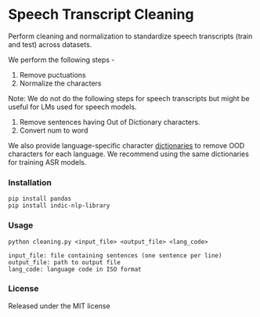 # Speech Transcript Cleaning

Perform cleaning and normalization to standardize speech transcripts (train and test) across datasets.

We perform the following steps -
1. Remove puctuations
2. Normalize the characters

Note: We do not do the following steps for speech transcripts but might be useful for LMs used for speech models.
1. Remove sentences having Out of Dictionary characters.
2. Convert num to word

We also provide language-specific character [dictionaries](dicts) to remove OOD characters for each language. We recommend using the same dictionaries for training ASR models.

### Installation
```
pip install pandas
pip install indic-nlp-library
```

### Usage

`python cleaning.py <input_file> <output_file> <lang_code>`

```
input_file: file containing sentences (one sentence per line)
output_file: path to output file
lang_code: language code in ISO format
```

### License

Released under the MIT license


